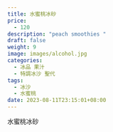 ```yaml
---
title: 水蜜桃冰砂
price:
  - 120
description: "peach smoothies "
draft: false
weight: 9
image: images/alcohol.jpg
categories:
  - 冰品 果汁
  - 特調冰沙 聖代
tags:
  - 冰沙
  - 水蜜桃
date: 2023-08-11T23:15:01+08:00
---
```


 水蜜桃冰砂
